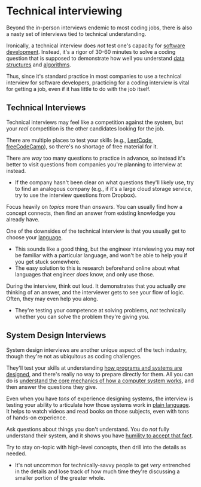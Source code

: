 
# Technical interviewing

Beyond the in-person interviews endemic to most coding jobs, there is also a nasty set of interviews tied to technical understanding.

Ironically, a technical interview does *not* test one's capacity for [software development](computers-software-design.md). Instead, it's a rigor of 30-60 minutes to solve a coding question that is supposed to demonstrate how well you understand [data structures](data-structures.md) and [algorithms](computers-programming-algorithms.md).

Thus, since it's standard practice in most companies to use a technical interview for software developers, practicing for a coding interview is vital for getting a job, even if it has little to do with the job itself.

## Technical Interviews

Technical interviews may feel like a competition against the system, but your *real* competition is the other candidates looking for the job.

There are multiple places to test your skills (e.g., [LeetCode](https://leetcode.com/), [freeCodeCamp](https://www.freecodecamp.org/learn/coding-interview-prep/)), so there's no shortage of free material for it.

There are *way* too many questions to practice in advance, so instead it's better to visit questions from companies you're planning to interview at instead.

- If the company hasn't been clear on what questions they'll likely use, try to find an analogous company (e.g., if it's a large cloud storage service, try to use the interview questions from Dropbox).

Focus heavily on *topics* more than *answers*. You can usually find how a concept connects, then find an answer from existing knowledge you already have.

One of the downsides of the technical interview is that you usually get to choose your [language](computers-languages.md).

- This sounds like a good thing, but the engineer interviewing you may *not* be familiar with a particular language, and won't be able to help you if you get stuck somewhere.
- The easy solution to this is research beforehand online about what languages that engineer *does* know, and only use those.

During the interview, think out loud. It demonstrates that you actually *are* thinking of an answer, and the interviewer gets to see your flow of logic. Often, they may even help you along.

- They're testing your competence at solving problems, *not* technically whether you can solve the problem they're giving you.

## System Design Interviews

System design interviews are another unique aspect of the tech industry, though they're not as ubiquitous as coding challenges.

They'll test your skills at understanding [how programs and systems are designed](computers-software-design.md), and there's really no way to prepare directly for them. All you can do is [understand the core mechanics of how a computer system works](https://trendless.tech/primitives/), and then answer the questions they give.

Even when you have *tons* of experience designing systems, the interview is testing your ability to articulate how those systems work in [plain language](language.md). It helps to watch videos and read books on those subjects, even with tons of hands-on experience.

Ask questions about things you don't understand. You do *not* fully understand their system, and it shows you have [humility to accept that fact](https://trendless.tech/understanding/).

Try to stay on-topic with high-level concepts, then drill into the details as needed.

- It's not uncommon for technically-savvy people to get *very* entrenched in the details and lose track of how much time they're discussing a smaller portion of the greater whole.
